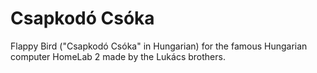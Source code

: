 # Csapkodó Csóka
Flappy Bird ("Csapkodó Csóka" in Hungarian) for the famous Hungarian computer HomeLab 2 made by the Lukács brothers.
